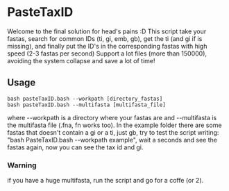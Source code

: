 # PasteTaxID
Welcome to the final solution for head's pains :D
This script take your fastas, search for common IDs (ti, gi, emb, gb), get the ti (and gi if is missing), and finally put the ID's in the corresponding fastas with high speed (2-3 fastas per second)
Support a lot files (more than 150000), avoiding the system collapse and save a lot of time!

## Usage

    bash pasteTaxID.bash --workpath [directory_fastas]
    bash pasteTaxID.bash --multifasta [multifasta_file]

where --workpath is a directory where your fastas are and --multifasta is the multifasta file (.fna, fn works too). 
In the example folder there are some fastas that doesn't contain a gi or a ti, just gb, try to test the script writing:  "bash PasteTaxID.bash --workpath example", wait a seconds and see the fastas again, now you can see the tax id and gi.

### Warning
if you have a huge multifasta, run the script and go for a coffe (or 2).
